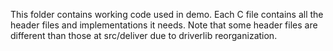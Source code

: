 This folder contains working code used in demo. Each C file contains all the header files and implementations it needs.
Note that some header files are different than those at src/deliver due to driverlib reorganization.
